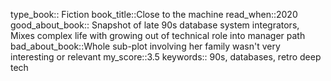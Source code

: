 type_book:: Fiction
book_title::Close to the machine
read_when::2020
good_about_book:: Snapshot of late 90s database system integrators, Mixes complex life with growing out of technical role into manager path
bad_about_book::Whole sub-plot involving her family wasn't very interesting or relevant
my_score::3.5
keywords:: 90s, databases, retro deep tech
